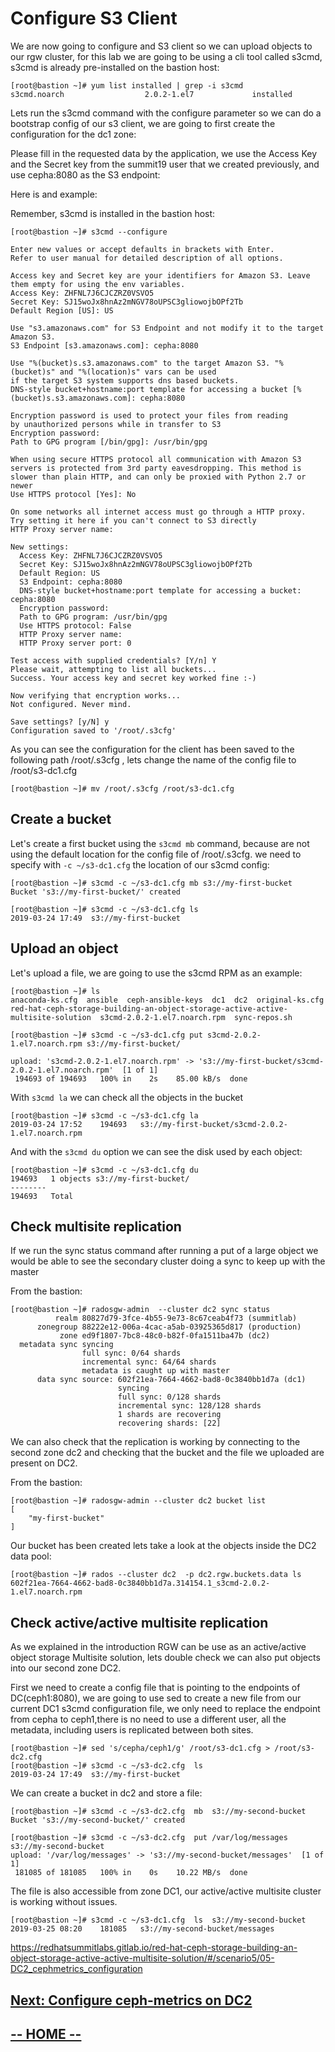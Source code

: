 # Configure S3 Client

We are now going to configure and S3 client so we can upload objects to our rgw cluster, for this lab we are going to be using a cli tool called s3cmd, s3cmd is already pre-installed on the bastion host:

```
[root@bastion ~]# yum list installed | grep -i s3cmd
s3cmd.noarch                  2.0.2-1.el7             installed
```

Lets run the s3cmd command with the configure parameter so we can do a bootstrap config of our s3 client, we are going to first create the configuration for the dc1 zone:

Please fill in the requested data by the application, we use the Access Key and the Secret key from the summit19 user that we created previously, and use cepha:8080 as the S3 endpoint:

Here is and example:

Remember, s3cmd is installed in the bastion host:
```
[root@bastion ~]# s3cmd --configure

Enter new values or accept defaults in brackets with Enter.
Refer to user manual for detailed description of all options.

Access key and Secret key are your identifiers for Amazon S3. Leave them empty for using the env variables.
Access Key: ZHFNL7J6CJCZRZ0VSVO5
Secret Key: SJ15woJx8hnAz2mNGV78oUPSC3gliowojbOPf2Tb
Default Region [US]: US

Use "s3.amazonaws.com" for S3 Endpoint and not modify it to the target Amazon S3.
S3 Endpoint [s3.amazonaws.com]: cepha:8080                    

Use "%(bucket)s.s3.amazonaws.com" to the target Amazon S3. "%(bucket)s" and "%(location)s" vars can be used
if the target S3 system supports dns based buckets.
DNS-style bucket+hostname:port template for accessing a bucket [%(bucket)s.s3.amazonaws.com]: cepha:8080

Encryption password is used to protect your files from reading
by unauthorized persons while in transfer to S3
Encryption password:
Path to GPG program [/bin/gpg]: /usr/bin/gpg

When using secure HTTPS protocol all communication with Amazon S3
servers is protected from 3rd party eavesdropping. This method is
slower than plain HTTP, and can only be proxied with Python 2.7 or newer
Use HTTPS protocol [Yes]: No

On some networks all internet access must go through a HTTP proxy.
Try setting it here if you can't connect to S3 directly
HTTP Proxy server name:

New settings:
  Access Key: ZHFNL7J6CJCZRZ0VSVO5
  Secret Key: SJ15woJx8hnAz2mNGV78oUPSC3gliowojbOPf2Tb
  Default Region: US
  S3 Endpoint: cepha:8080
  DNS-style bucket+hostname:port template for accessing a bucket: cepha:8080
  Encryption password:
  Path to GPG program: /usr/bin/gpg
  Use HTTPS protocol: False
  HTTP Proxy server name:
  HTTP Proxy server port: 0

Test access with supplied credentials? [Y/n] Y
Please wait, attempting to list all buckets...
Success. Your access key and secret key worked fine :-)

Now verifying that encryption works...
Not configured. Never mind.

Save settings? [y/N] y
Configuration saved to '/root/.s3cfg'
```

As you can see the configuration for the client has been saved to the following path /root/.s3cfg , lets change the name of the config file to /root/s3-dc1.cfg

```
[root@bastion ~]# mv /root/.s3cfg /root/s3-dc1.cfg
```  

## Create a bucket

Let's create a first bucket using the `s3cmd mb` command, because are not using the default location for the config file of /root/.s3cfg. we need to specify with `-c ~/s3-dc1.cfg` the location of our s3cmd config:

```
[root@bastion ~]# s3cmd -c ~/s3-dc1.cfg mb s3://my-first-bucket
Bucket 's3://my-first-bucket/' created
```

```
[root@bastion ~]# s3cmd -c ~/s3-dc1.cfg ls
2019-03-24 17:49  s3://my-first-bucket
```

## Upload an object

Let's upload a file, we are going to use the s3cmd RPM as an example:

```
[root@bastion ~]# ls
anaconda-ks.cfg  ansible  ceph-ansible-keys  dc1  dc2  original-ks.cfg  red-hat-ceph-storage-building-an-object-storage-active-active-multisite-solution  s3cmd-2.0.2-1.el7.noarch.rpm  sync-repos.sh
```

```
[root@bastion ~]# s3cmd -c ~/s3-dc1.cfg put s3cmd-2.0.2-1.el7.noarch.rpm s3://my-first-bucket/

upload: 's3cmd-2.0.2-1.el7.noarch.rpm' -> 's3://my-first-bucket/s3cmd-2.0.2-1.el7.noarch.rpm'  [1 of 1]
 194693 of 194693   100% in    2s    85.00 kB/s  done
```

With `s3cmd la` we can check all the objects in the bucket

```
[root@bastion ~]# s3cmd -c ~/s3-dc1.cfg la
2019-03-24 17:52    194693   s3://my-first-bucket/s3cmd-2.0.2-1.el7.noarch.rpm
```

And with the `s3cmd du` option we can see the disk used by each object:
```
[root@bastion ~]# s3cmd -c ~/s3-dc1.cfg du
194693   1 objects s3://my-first-bucket/
--------
194693   Total
```

## Check multisite replication

If we run the sync status command after running a put of a large object we would be able to see the secondary cluster doing a sync to keep up with the master

From the bastion:
```
[root@bastion ~]# radosgw-admin  --cluster dc2 sync status
          realm 80827d79-3fce-4b55-9e73-8c67ceab4f73 (summitlab)
      zonegroup 88222e12-006a-4cac-a5ab-03925365d817 (production)
           zone ed9f1807-7bc8-48c0-b82f-0fa1511ba47b (dc2)
  metadata sync syncing
                full sync: 0/64 shards
                incremental sync: 64/64 shards
                metadata is caught up with master
      data sync source: 602f21ea-7664-4662-bad8-0c3840bb1d7a (dc1)
                        syncing
                        full sync: 0/128 shards
                        incremental sync: 128/128 shards
                        1 shards are recovering
                        recovering shards: [22]

```

We can also check that the replication is working by connecting to the second zone dc2 and checking that the bucket and the file we uploaded are present on DC2.

From the bastion:
```
[root@bastion ~]# radosgw-admin --cluster dc2 bucket list
[
    "my-first-bucket"
]
```

Our bucket has been created lets take a look at the objects inside the DC2 data pool:
```
[root@bastion ~]# rados --cluster dc2  -p dc2.rgw.buckets.data ls
602f21ea-7664-4662-bad8-0c3840bb1d7a.314154.1_s3cmd-2.0.2-1.el7.noarch.rpm
```

## Check active/active multisite replication

As we explained in the introduction RGW can be use as an active/active object storage Multisite solution, lets double check we can also put objects into our second zone DC2.

First we need to create a config file that is pointing to the endpoints of DC(ceph1:8080), we are going to use sed to create a new file from our current DC1 s3cmd configuration file, we only need to replace the endpoint from cepha to ceph1,there is no need to use a different user, all the metadata, including users is replicated between both sites.
```
[root@bastion ~]# sed 's/cepha/ceph1/g' /root/s3-dc1.cfg > /root/s3-dc2.cfg
[root@bastion ~]# s3cmd -c ~/s3-dc2.cfg  ls
2019-03-24 17:49  s3://my-first-bucket
```

We can create a bucket in dc2 and store a file:
```
[root@bastion ~]# s3cmd -c ~/s3-dc2.cfg  mb  s3://my-second-bucket
Bucket 's3://my-second-bucket/' created

[root@bastion ~]# s3cmd -c ~/s3-dc2.cfg  put /var/log/messages  s3://my-second-bucket
upload: '/var/log/messages' -> 's3://my-second-bucket/messages'  [1 of 1]
 181085 of 181085   100% in    0s    10.22 MB/s  done
 ```

The file is also accessible from zone DC1, our active/active multisite cluster is working without issues.
 ```
[root@bastion ~]# s3cmd -c ~/s3-dc1.cfg  ls  s3://my-second-bucket
2019-03-25 08:20    181085   s3://my-second-bucket/messages
```
https://redhatsummitlabs.gitlab.io/red-hat-ceph-storage-building-an-object-storage-active-active-multisite-solution/#/scenario5/05-DC2_cephmetrics_configuration

## [**Next: Configure ceph-metrics on DC2**](https://redhatsummitlabs.gitlab.io/red-hat-ceph-storage-building-an-object-storage-active-active-multisite-solution/#/scenario5/05-DC2_cephmetrics_configuration)

## [**-- HOME --**](https://redhatsummitlabs.gitlab.io/red-hat-ceph-storage-building-an-object-storage-active-active-multisite-solution/#/)
